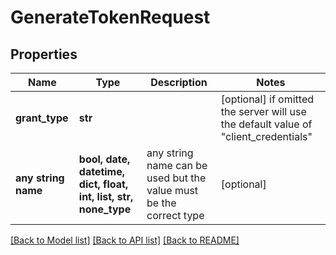 # GenerateTokenRequest


## Properties
Name | Type | Description | Notes
------------ | ------------- | ------------- | -------------
**grant_type** | **str** |  | [optional]  if omitted the server will use the default value of "client_credentials"
**any string name** | **bool, date, datetime, dict, float, int, list, str, none_type** | any string name can be used but the value must be the correct type | [optional]

[[Back to Model list]](../README.md#documentation-for-models) [[Back to API list]](../README.md#documentation-for-api-endpoints) [[Back to README]](../README.md)



